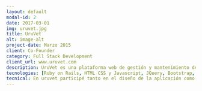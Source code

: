 ```yaml
---
layout: default
modal-id: 2
date: 2017-03-01
img: uruvet.jpg
title: UruVet
alt: image-alt
project-date: Marzo 2015
client: Co-Founder
category: Full Stack Development
client_url: www.uruvet.com
description: UruVet es una plataforma web de gestión y mantenimiento de veterinarias, con registro y mantenimiento de usuarios, pago de cuotas, registro de mascotas e historial de registros clínicos de las mismas. Cuenta con un sistema de reportes a demanda, así como registro de consultas médicas y notificaciones configurables para cada veterinario.<br/>En este proyecto participo como co-fundador, fue diseñado y desarrollado en conjunto con un colega con el objetivo de luego ser comercializado en las veterinarias uruguayas. Parte de la falta de informatización de las mismas y de la falta de oferta tecnológica en el mercado local.
tecnologies: [Ruby on Rails, HTML CSS y Javascript, JQuery, Bootstrap, Postgres, Heroku]
tecnical: En uruvet participé tanto en el diseño de la aplicación como en el desarrollo completo de la misma, desde la especificación de requerimientos obtenidas con la ayuda de distintos veterinarios hasta el diseño e implementación de la plataforma web.
---
```

